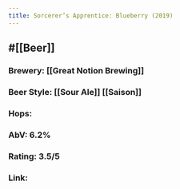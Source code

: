```yaml
---
title: Sorcerer’s Apprentice: Blueberry (2019)
---
```


## #[[Beer]]
### Brewery: [[Great Notion Brewing]]

### Beer Style: [[Sour Ale]] [[Saison]]

### Hops:

### AbV: 6.2%

### Rating: 3.5/5

### Link: 
